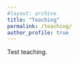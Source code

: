 ```yaml
---
#layout: archive
title: "Teaching"
permalink: /teaching/
author_profile: true
---
```


Test teaching.